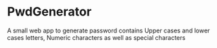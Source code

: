 # PwdGenerator
A small web app to generate password contains Upper cases and lower cases letters, Numeric characters as well as special characters
